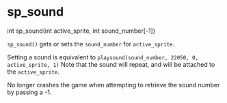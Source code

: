 # sp_sound

<Prototype>int sp_sound(int active_sprite, int sound_number[-1])</Prototype>

`sp_sound()` gets or sets the `sound_number` for `active_sprite`.

Setting a sound is equivalent to `playsound(sound_number, 22050, 0, active_sprite, 1)` Note that the sound will repeat, and will be attached to the `active_sprite`.

<VersionInfo dink="1.08">

No longer crashes the game when attempting to retrieve the sound number by passing a -1.

</VersionInfo>
